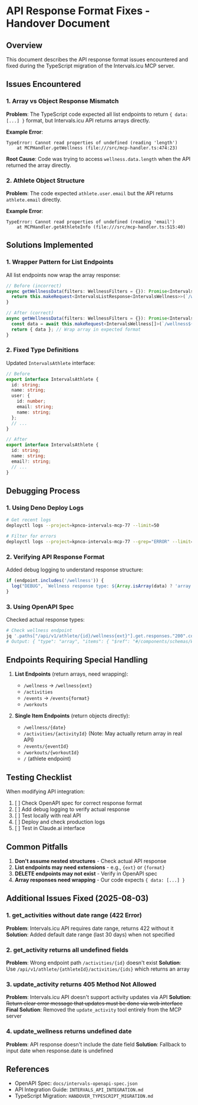 # API Response Format Fixes - Handover Document

## Overview
This document describes the API response format issues encountered and fixed during the TypeScript migration of the Intervals.icu MCP server.

## Issues Encountered

### 1. Array vs Object Response Mismatch
**Problem**: The TypeScript code expected all list endpoints to return `{ data: [...] }` format, but Intervals.icu API returns arrays directly.

**Example Error**:
```
TypeError: Cannot read properties of undefined (reading 'length')
    at MCPHandler.getWellness (file:///src/mcp-handler.ts:474:23)
```

**Root Cause**: Code was trying to access `wellness.data.length` when the API returned the array directly.

### 2. Athlete Object Structure
**Problem**: The code expected `athlete.user.email` but the API returns `athlete.email` directly.

**Example Error**:
```
TypeError: Cannot read properties of undefined (reading 'email')
    at MCPHandler.getAthleteInfo (file:///src/mcp-handler.ts:515:40)
```

## Solutions Implemented

### 1. Wrapper Pattern for List Endpoints
All list endpoints now wrap the array response:

```typescript
// Before (incorrect)
async getWellnessData(filters: WellnessFilters = {}): Promise<IntervalsListResponse<IntervalsWellness>> {
  return this.makeRequest<IntervalsListResponse<IntervalsWellness>>(`/wellness${query}`);
}

// After (correct)
async getWellnessData(filters: WellnessFilters = {}): Promise<IntervalsListResponse<IntervalsWellness>> {
  const data = await this.makeRequest<IntervalsWellness[]>(`/wellness${query}`);
  return { data }; // Wrap array in expected format
}
```

### 2. Fixed Type Definitions
Updated `IntervalsAthlete` interface:

```typescript
// Before
export interface IntervalsAthlete {
  id: string;
  name: string;
  user: {
    id: number;
    email: string;
    name: string;
  };
  // ...
}

// After
export interface IntervalsAthlete {
  id: string;
  name: string;
  email?: string;
  // ...
}
```

## Debugging Process

### 1. Using Deno Deploy Logs
```bash
# Get recent logs
deployctl logs --project=kpnco-intervals-mcp-77 --limit=50

# Filter for errors
deployctl logs --project=kpnco-intervals-mcp-77 --grep="ERROR" --limit=30
```

### 2. Verifying API Response Format
Added debug logging to understand response structure:
```typescript
if (endpoint.includes('/wellness')) {
  log("DEBUG", `Wellness response type: ${Array.isArray(data) ? 'array' : typeof data}`);
}
```

### 3. Using OpenAPI Spec
Checked actual response types:
```bash
# Check wellness endpoint
jq '.paths["/api/v1/athlete/{id}/wellness{ext}"].get.responses."200".content."*/*".schema' docs/intervals-openapi-spec.json
# Output: { "type": "array", "items": { "$ref": "#/components/schemas/Wellness" } }
```

## Endpoints Requiring Special Handling

1. **List Endpoints** (return arrays, need wrapping):
   - `/wellness` → `/wellness{ext}`
   - `/activities`
   - `/events` → `/events{format}`
   - `/workouts`

2. **Single Item Endpoints** (return objects directly):
   - `/wellness/{date}`
   - `/activities/{activityId}` (Note: May actually return array in real API)
   - `/events/{eventId}`
   - `/workouts/{workoutId}`
   - `/` (athlete endpoint)

## Testing Checklist

When modifying API integration:

1. [ ] Check OpenAPI spec for correct response format
2. [ ] Add debug logging to verify actual response
3. [ ] Test locally with real API
4. [ ] Deploy and check production logs
5. [ ] Test in Claude.ai interface

## Common Pitfalls

1. **Don't assume nested structures** - Check actual API response
2. **List endpoints may need extensions** - e.g., `{ext}` or `{format}`
3. **DELETE endpoints may not exist** - Verify in OpenAPI spec
4. **Array responses need wrapping** - Our code expects `{ data: [...] }`

## Additional Issues Fixed (2025-08-03)

### 1. get_activities without date range (422 Error)
**Problem**: Intervals.icu API requires date range, returns 422 without it
**Solution**: Added default date range (last 30 days) when not specified

### 2. get_activity returns all undefined fields
**Problem**: Wrong endpoint path `/activities/{id}` doesn't exist
**Solution**: Use `/api/v1/athlete/{athleteId}/activities/{ids}` which returns an array

### 3. update_activity returns 405 Method Not Allowed
**Problem**: Intervals.icu API doesn't support activity updates via API
**Solution**: ~~Return clear error message that updates must be done via web interface~~
**Final Solution**: Removed the `update_activity` tool entirely from the MCP server

### 4. update_wellness returns undefined date
**Problem**: API response doesn't include the date field
**Solution**: Fallback to input date when response.date is undefined

## References

- OpenAPI Spec: `docs/intervals-openapi-spec.json`
- API Integration Guide: `INTERVALS_API_INTEGRATION.md`
- TypeScript Migration: `HANDOVER_TYPESCRIPT_MIGRATION.md`